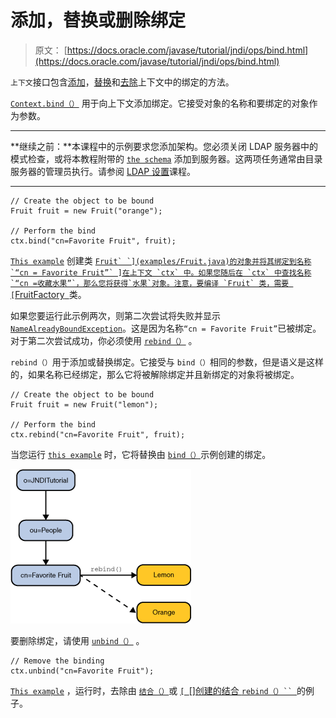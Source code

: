 # 添加，替换或删除绑定

> 原文： [https://docs.oracle.com/javase/tutorial/jndi/ops/bind.html](https://docs.oracle.com/javase/tutorial/jndi/ops/bind.html)

`上下文`接口包含[添加](#BIND)，[替换](#REBIND)和[去除](#UNBIND)上下文中的绑定的方法。

[`Context.bind（）`](https://docs.oracle.com/javase/8/docs/api/javax/naming/Context.html#bind-javax.naming.Name-java.lang.Object-) 用于向上下文添加绑定。它接受对象的名称和要绑定的对象作为参数。

* * *

**继续之前：**本课程中的示例要求您添加架构。您必须关闭 LDAP 服务器中的模式检查，或将本教程附带的 [`the schema`](../software/config/java.schema) 添加到服务器。这两项任务通常由目录服务器的管理员执行。请参阅 [LDAP 设置](../software/content.html)课程。

* * *

```
// Create the object to be bound
Fruit fruit = new Fruit("orange");

// Perform the bind
ctx.bind("cn=Favorite Fruit", fruit);

```

[`This example`](examples/Bind.java) 创建类 [``Fruit` `](examples/Fruit.java)的对象并将其绑定到名称`“cn = Favorite Fruit”` ]在上下文 `ctx` 中。如果您随后在 `ctx` 中查找名称`“cn =收藏水果”`，那么您将获得`水果`对象。注意，要编译 `Fruit` 类，需要 [``FruitFactory` `](examples/FruitFactory.java)类。

如果您要运行此示例两次，则第二次尝试将失败并显示 [`NameAlreadyBoundException`](https://docs.oracle.com/javase/8/docs/api/javax/naming/NameAlreadyBoundException.html)。这是因为名称`“cn = Favorite Fruit”`已被绑定。对于第二次尝试成功，你必须使用 [`rebind（）`](https://docs.oracle.com/javase/8/docs/api/javax/naming/Context.html#rebind-javax.naming.Name-java.lang.Object-) 。

`rebind（）`用于添加或替换绑定。它接受与 `bind（）`相同的参数，但是语义是这样的，如果名称已经绑定，那么它将被解除绑定并且新绑定的对象将被绑定。

```
// Create the object to be bound
Fruit fruit = new Fruit("lemon");

// Perform the bind
ctx.rebind("cn=Favorite Fruit", fruit);

```

当您运行 [`this example`](examples/Rebind.java) 时，它将替换由 [``bind（）``](examples/Bind.java)示例创建的绑定。

![The binding to lemon is being replaced by a bind to orange.](img/eefa848fa1d4d177ea98c5dced7600a3.jpg)

要删除绑定，请使用 [`unbind（）`](https://docs.oracle.com/javase/8/docs/api/javax/naming/Context.html#unbind-javax.naming.Name-) 。

```
// Remove the binding
ctx.unbind("cn=Favorite Fruit");

```

[`This example`](examples/Unbind.java) ，运行时，去除由 [``结合（）``](examples/Bind.java)或 [`[ `[]创建的结合 `rebind（）`` `](examples/Rebind.java)的例子。